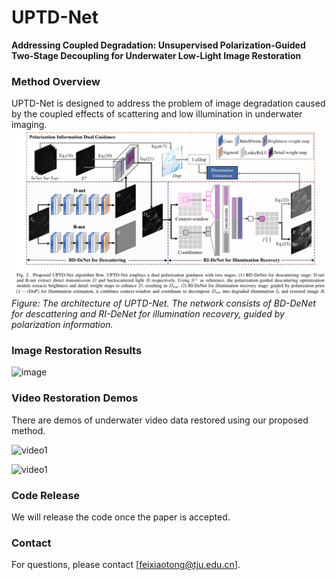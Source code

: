 # UPTD-Net
**Addressing Coupled Degradation: Unsupervised Polarization-Guided Two-Stage Decoupling for Underwater Low-Light Image Restoration**
### Method Overview
UPTD-Net is designed to address the problem of image degradation caused by the coupled effects of scattering and low illumination in underwater imaging.
![image](https://github.com/fxt-kby/PTWD-Net/blob/main/Figs/flowchart_1.png)
*Figure: The architecture of UPTD-Net. The network consists of BD-DeNet for descattering and RI-DeNet for illumination recovery, guided by polarization information.*
### Image Restoration Results
![image](https://github.com/fxt-kby/UPTD-Net/blob/main/Figs/result.png)

### Video Restoration Demos
There are demos of underwater video data restored using our proposed method.

![video1](https://github.com/fxt-kby/UPTD-Net/blob/main/Figs/video3_gif.gif)

![video1](https://github.com/fxt-kby/UPTD-Net/blob/main/Figs/video1_gif.gif)

### Code Release
 We will release the code once the paper is accepted.

### Contact
For questions, please contact [feixiaotong@tju.edu.cn].
